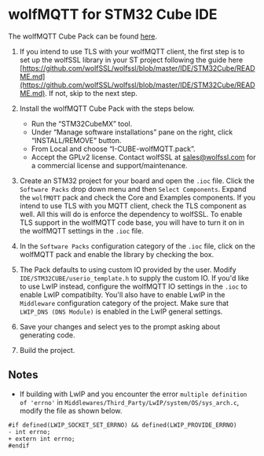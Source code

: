 # wolfMQTT for STM32 Cube IDE

The wolfMQTT Cube Pack can be found [here](https://www.wolfssl.com/files/ide/I-CUBE-wolfMQTT.pack).

1. If you intend to use TLS with your wolfMQTT client, the first step is to set up the wolfSSL library in your ST project following the guide here [https://github.com/wolfSSL/wolfssl/blob/master/IDE/STM32Cube/README.md](https://github.com/wolfSSL/wolfssl/blob/master/IDE/STM32Cube/README.md). If not, skip to the next step.

2. Install the wolfMQTT Cube Pack with the steps below.
    - Run the “STM32CubeMX” tool.
    - Under “Manage software installations” pane on the right, click “INSTALL/REMOVE” button.
    - From Local and choose “I-CUBE-wolfMQTT.pack”.
    - Accept the GPLv2 license. Contact wolfSSL at sales@wolfssl.com for a commercial license and support/maintenance.

3. Create an STM32 project for your board and open the `.ioc` file. Click the `Software Packs` drop down menu and then `Select Components`. Expand the `wolfMQTT` pack and check the Core and Examples components. If you intend to use TLS with you MQTT client, check the TLS component as well. All this will do is enforce the dependency to wolfSSL. To enable TLS support in the wolfMQTT code base, you will have to turn it on in the wolfMQTT settings in the `.ioc` file.

4. In the `Software Packs` configuration category of the `.ioc` file, click on the wolfMQTT pack and enable the library by checking the box.

5. The Pack defaults to using custom IO provided by the user. Modify `IDE/STM32CUBE/userio_template.h` to supply the custom IO. If you'd like to use LwIP instead, configure the wolfMQTT IO settings in the `.ioc` to enable LwIP compatibilty. You'll also have to enable LwIP in the `Middleware` configuration category of the project. Make sure that `LWIP_DNS (DNS Module)` is enabled in the LwIP general settings.

6. Save your changes and select yes to the prompt asking about generating code.

7. Build the project.

## Notes
- If building with LwIP and you encounter the error `multiple definition of 'errno'` in `Middlewares/Third_Party/LwIP/system/OS/sys_arch.c`, modify the file as shown below.
```
#if defined(LWIP_SOCKET_SET_ERRNO) && defined(LWIP_PROVIDE_ERRNO)
- int errno;
+ extern int errno;
#endif
```
